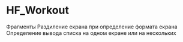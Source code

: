 # HF_Workout

Фрагменты
Раздиление екрана при определение формата екрана
Определение вывода списка на одном екране или на нескольких
